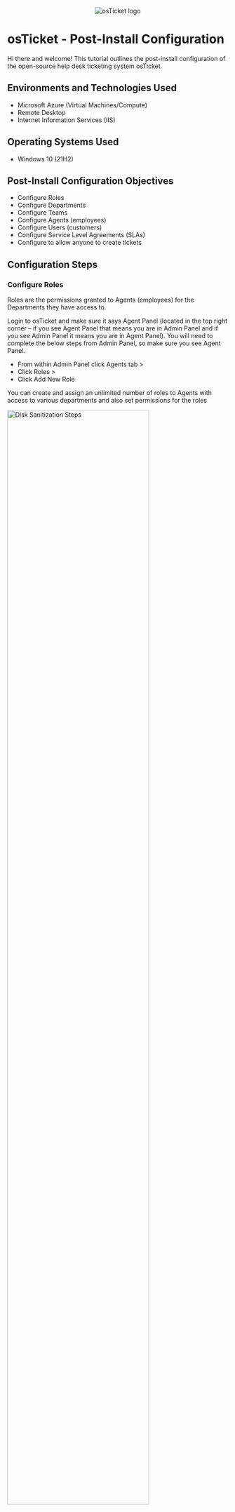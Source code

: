 <p align="center">
<img src="https://i.imgur.com/Clzj7Xs.png" alt="osTicket logo"/>
</p>

<h1>osTicket - Post-Install Configuration</h1>
Hi there and welcome! This tutorial outlines the post-install configuration of the open-source help desk ticketing system osTicket.<br />


<h2>Environments and Technologies Used</h2>

- Microsoft Azure (Virtual Machines/Compute)
- Remote Desktop
- Internet Information Services (IIS)

<h2>Operating Systems Used </h2>

- Windows 10</b> (21H2)

<h2>Post-Install Configuration Objectives</h2>

- Configure Roles
- Configure Departments
- Configure Teams
- Configure Agents (employees)
- Configure Users (customers)
- Configure Service Level Agreements (SLAs)
- Configure to allow anyone to create tickets


<h2>Configuration Steps</h2>

<h3>Configure Roles</h3>

Roles are the permissions granted to Agents (employees) for the Departments they have access to. 


Login to osTicket and make sure it says Agent Panel (located in the top right corner – if you see Agent Panel that means you are in Admin Panel and if you see Admin Panel it means you are in Agent Panel). You will need to complete the below steps from Admin Panel, so make sure you see Agent Panel.

-	From within Admin Panel click Agents tab >
-	Click Roles >
-	Click Add New Role

You can create and assign an unlimited number of roles to Agents with access to various departments and also set permissions for the roles

<p>
<img src="https://i.imgur.com/v8SThbB.png" height="80%" width="80%" alt="Disk Sanitization Steps"/>
</p>



<h3>Configure Departments</h3>

-	From within Admin Panel click Agents tab >
-	Click Departments >
-	Click Add New Department

Because tickets are routed through the various Departments in the help desk, there are many settings that can be set for each Department

<p>
<img src="https://i.imgur.com/hU98eFk.png" height="80%" width="80%" alt="Disk Sanitization Steps"/>
</p>



<h3>Configure Teams</h3>

Teams are groups of agents from different departments that handle particular issues or users

-	From within Admin Panel click Agents tab >
-	Click Teams >
-	Click Add New Team

You can fill out the appropriate information and add agents from various departments as team members 

<p>
<img src="https://i.imgur.com/Ys4rbRT.png" height="80%" width="80%" alt="Disk Sanitization Steps"/>
</p>



<h3>Configure Agents (employees)</h3>

Agents are the employees that respond to and resolve tickets

-	From within Admin Panel click Agents tab >
-	Click Agents >
-	Click Add New Agent

You will need to assign your agents to a Primary Department and give them Primary Roles for the tickets/tasks routed to that department 

<p>
<img src="https://i.imgur.com/RrtJnQ8.png" height="80%" width="80%" alt="Disk Sanitization Steps"/>
</p>



<h3>Configure Users (customers)</h3>

Users are the creators of the tickets in the help desk. Users are associated with their email address, which serves as their unique identifier when creating a ticket, in the User Directory of the help desk. 

-	From within Agent Panel (remember to make sure you see Admin Panel, which means you are in Agent Panel) click Users tab >
-	Click Add User

<p>
<img src="https://i.imgur.com/ynTfg4E.png" height="80%" width="80%" alt="Disk Sanitization Steps"/>
</p>



<h3>Configure Service Level Agreements (SLAs)</h3>

SLAs are used to define the timeline that agents have to complete and close open tickets.

-	From within Admin Panel (make sure you see Agent Panel) click Manage tab >
-	Click SLA >
-	Click Add New SLA Plan

<p>
<img src="https://i.imgur.com/Wq3xXjn.png" height="80%" width="80%" alt="Disk Sanitization Steps"/>
</p>



<h3>Configure Help Topics</h3>

Help Topics will allow users to identify the kinds of issues associated with their tickets and they will also determine to which Department the tickets will be sent.

-	From within Admin Panel click Manage tab >
-	Click Help Topics >
-	Click Add New Help Topic

<p>
<img src="https://i.imgur.com/vWCz5q3.png" height="80%" width="80%" alt="Disk Sanitization Steps"/>
</p>



<h3>Configure to allow anyone to create tickets</h3>

-	From within Admin Panel click Settings tab >
-	Click Users >
-	Within Users Settings, under Authentication Settings, make sure Registration Required is unchecked

<p>
<img src="https://i.imgur.com/vOAJ151.png" height="80%" width="80%" alt="Disk Sanitization Steps"/>
</p>


